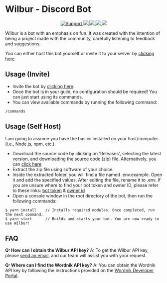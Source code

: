 # Wilbur - Discord Bot

<div align="center">
  <a href="https://discord.gg/Q3ZhdRJ">
    <img src="https://img.shields.io/discord/495602800802398212.svg?colorB=Blue&logo=discord&label=Support&style=for-the-badge" alt="Support">
  </a>
  <a href="https://github.com/RagnarLothbrok-Odin/Wilbur">
    <img src="https://img.shields.io/github/languages/top/RagnarLothbrok-Odin/Wilbur.svg?style=for-the-badge">
  </a>
  <a href="https://github.com/RagnarLothbrok-Odin/Wilbur/issues">
    <img src="https://img.shields.io/github/issues/RagnarLothbrok-Odin/Wilbur.svg?style=for-the-badge">
  </a>
  <a href="https://github.com/RagnarLothbrok-Odin/Wilbur/pulls">
    <img src="https://img.shields.io/github/issues-pr/RagnarLothbrok-Odin/Wilbur.svg?style=for-the-badge">
  </a>
  <a href="https://www.codacy.com/gh/RagnarLothbrok-Odin/Wilbur/dashboard?utm_source=github.com&amp;utm_medium=referral&amp;utm_content=RagnarLothbrok-Odin/Wilburd&amp;utm_campaign=Badge_Grade">
    <img src="https://img.shields.io/codacy/grade/e3b8b65d70f24c62944d4920afdae413?style=for-the-badge">
  </a>
</div>

Wilbur is a bot with an emphasis on fun. It was created with the intention of being a project made with the community, carefully listening to feedback and suggestions.

You can either host this bot yourself or invite it to your server by [clicking here](https://discordapp.com/oauth2/authorize?client_id=1103308818470932653&scope=bot%20applications.commands&permissions=535327927376).

## Usage (Invite)

- Invite the bot by [clicking here](https://discordapp.com/oauth2/authorize?client_id=1103308818470932653&scope=bot%20applications.commands&permissions=535327927376).
- Once the bot is in your guild, no configuration should be required! You can just start using its commands.
- You can view available commands by running the following command:

```text
/commands
```

## Usage (Self Host)

I am going to assume you have the basics installed on your host/computer (i.e., Node.js, npm, etc.).

- Download the source code by clicking on 'Releases', selecting the latest version, and downloading the source code (zip) file. Alternatively, you can [click here](https://github.com/RagnarLothbrok-Odin/Wilbur/releases)
- Extract the zip file using software of your choice.
- Inside the extracted folder, you will find a file named .env.example. Open it and add the specified values. After editing the file, rename it to .env. If you are unsure where to find your bot token and owner ID, please refer to these links: [bot token](https://github.com/reactiflux/discord-irc/wiki/Creating-a-discord-bot-&-getting-a-token) & [owner id](https://support.discordapp.com/hc/en-us/articles/206346498-Where-can-I-find-my-User-Server-Message-ID-)
- Open a console window in the root directory of the bot, then run the following commands:

```text
$ yarn install    // Installs required modules. Once completed, run the next command:
$ yarn start      // Builds and starts your bot. You are now ready to use Wilbur!
```

## FAQ

**Q: How can I obtain the Wilbur API key?**
A: To get the Wilbur API key, please [send an email](mailto:ragnarlothbrokjr@proton.me?subject=Wilbur%20API%20Key%20Request&body=Hello%20Wilbur%20Team%2C%0D%0A%0D%0AI%20would%20like%20to%20request%20an%20API%20key%20for%20using%20Wilbur.%0D%0A%0D%0AThank%20you!), and our team will assist you with your request.

**Q: Where can I find the Wordnik API key?**
A: You can obtain the Wordnik API key by following the instructions provided on the [Wordnik Developer Portal](https://developer.wordnik.com/gettingstarted).
